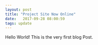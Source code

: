 ```yaml
---
layout: post
title: "Project Site Now Online"
date:   2017-09-28 08:00:59
tags: update
---
```


Hello World!
This is the very first blog Post.
